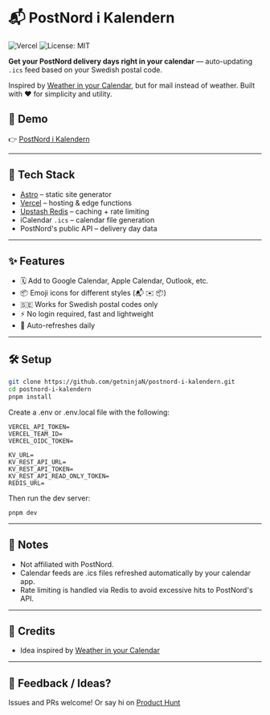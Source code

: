 # 📬 PostNord i Kalendern

![Vercel](https://vercelbadge.vercel.app/api/getninjaN/postnord-i-kalendern)
![License: MIT](https://img.shields.io/badge/License-MIT-blue.svg)

**Get your PostNord delivery days right in your calendar** — auto-updating `.ics` feed based on your Swedish postal code.

Inspired by [Weather in your Calendar](https://weather-in-calendar.com/), but for mail instead of weather. Built with ❤️ for simplicity and utility.


## 🚀 Demo

👉 [PostNord i Kalendern](https://postnord-i-kalendern.se)

---

## 🔧 Tech Stack

- [Astro](https://astro.build) – static site generator
- [Vercel](https://vercel.com) – hosting & edge functions
- [Upstash Redis](https://upstash.com/) – caching + rate limiting
- iCalendar `.ics` – calendar file generation
- PostNord's public API – delivery day data

---

## ✨ Features

- 🗓️ Add to Google Calendar, Apple Calendar, Outlook, etc.
- 📦 Emoji icons for different styles (📬 ✉️ 📦)
- 🇸🇪 Works for Swedish postal codes only
- ⚡️ No login required, fast and lightweight
- 🔁 Auto-refreshes daily

---

## 🛠️ Setup

```sh
git clone https://github.com/getninjaN/postnord-i-kalendern.git
cd postnord-i-kalendern
pnpm install
```

Create a .env or .env.local file with the following:
```
VERCEL_API_TOKEN=
VERCEL_TEAM_ID=
VERCEL_OIDC_TOKEN=

KV_URL=
KV_REST_API_URL=
KV_REST_API_TOKEN=
KV_REST_API_READ_ONLY_TOKEN=
REDIS_URL=
```

Then run the dev server:
```
pnpm dev
```

---

## 🔐 Notes
* Not affiliated with PostNord.
* Calendar feeds are .ics files refreshed automatically by your calendar app.
* Rate limiting is handled via Redis to avoid excessive hits to PostNord's API.

---

## 🙌 Credits
* Idea inspired by [Weather in your Calendar](https://weather-in-calendar.com/)

---

## 💬 Feedback / Ideas?
Issues and PRs welcome! Or say hi on [Product Hunt](https://www.producthunt.com/products/postnord-i-kalendern)
